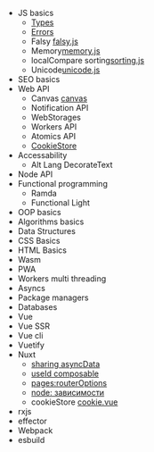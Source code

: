 - JS basics
  - [Types](../exploration/js-basics/types.js)
  - [Errors](../exploration/js-basics/errors.js)
  - Falsy [falsy.js](..%2Fexploration%2Fjs-basics%2Ffalsy.js)
  - Memory[memory.js](..%2Fexploration%2Fjs-basics%2Fmemory.js)
  - localCompare sorting[sorting.js](..%2Fexploration%2Fjs-basics%2Fsorting.js)
  - Unicode[unicode.js](..%2Fexploration%2Fjs-basics%2Funicode.js)
- SEO basics
- Web API
  - Canvas [canvas](../exploration/canvas)
  - Notification API 
  - WebStorages
  - Workers API
  - Atomics API
  - [CookieStore](https://developer.mozilla.org/en-US/docs/Web/API/CookieStore)
- Accessability
  - Alt Lang DecorateText
- Node API
- Functional programming
  - Ramda
  - Functional Light
- OOP basics
- Algorithms basics
- Data Structures
- CSS Basics
- HTML Basics
- Wasm
- PWA
- Workers multi threading
- Asyncs
- Package managers
- Databases
- Vue
- Vue SSR
- Vue cli
- Vuetify
- Nuxt
  - [sharing asyncData](../exploration/nuxt/v3_10_0/pages/test) 
  - [useId composable](../exploration/nuxt/v3_10_0/pages/use-id.vue)
  - [pages:routerOptions](../exploration/nuxt/v3_10_0/nuxt.config.ts)
  - [node: зависимости]([process.vue](../exploration/nuxt/v3_10_0/pages/process.vue))
  - cookieStore [cookie.vue](../exploration/nuxt/v3_10_0/pages/cookie.vue)
- rxjs
- effector
- Webpack
- esbuild

